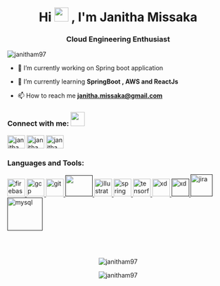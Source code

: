 <h1 align="center">Hi <img src="https://raw.githubusercontent.com/blackcater/blackcater/main/images/Hi.gif" height="32" />
, I'm Janitha Missaka</h1>
<h3 align="center">Cloud Engineering Enthusiast</h3>

<p align="left"> <img src="https://komarev.com/ghpvc/?username=janitham97&label=Profile%20views&color=0e75b6&style=flat" alt="janitham97" /> </p>

- 🔭 I’m currently working on Spring boot application

- 🌱 I’m currently learning **SpringBoot , AWS  and ReactJs**

- 📫 How to reach me **janitha.missaka@gmail.com**

<h3 align="left">Connect with me: <img src="https://media.giphy.com/media/LnQjpWaON8nhr21vNW/giphy.gif" height="32"></h3>
<p align="left">
<a href="https://www.hackerrank.com/Janitha_missaka" target="blank"><img align="center" src="https://cdn.jsdelivr.net/npm/simple-icons@3.0.1/icons/hackerrank.svg" alt="janitham97" height="30" width="40" /></a>
<a href="https://linkedin.com/in/janitha missaka" target="blank"><img align="center" src="https://cdn.jsdelivr.net/npm/simple-icons@3.0.1/icons/linkedin.svg" alt="janitha missaka" height="30" width="40" /></a>
<a href="https://fb.com/janitha missaka" target="blank"><img align="center" src="https://cdn.jsdelivr.net/npm/simple-icons@3.0.1/icons/facebook.svg" alt="janitha missaka" height="30" width="40" /></a>
</p>

<h3 align="left">Languages and Tools:</h3>
<a href="https://firebase.google.com/" target="_blank"> <img src="https://www.vectorlogo.zone/logos/firebase/firebase-icon.svg" alt="firebase" width="40" height="40"/> </a> <a href="https://cloud.google.com" target="_blank"> <img src="https://www.vectorlogo.zone/logos/google_cloud/google_cloud-icon.svg" alt="gcp" width="40" height="40"/> </a> <a href="https://git-scm.com/" target="_blank"> <img src="https://www.vectorlogo.zone/logos/git-scm/git-scm-icon.svg" alt="git" width="40" height="40"/> </a> <a href="" target="_blank"> <img src="https://www.vectorlogo.zone/logos/amazon_aws/amazon_aws-ar21.svg" alt="" width="62" height="48"/> </a> 
<a href="https://www.adobe.com/in/products/illustrator.html" target="_blank"> <img src="https://www.vectorlogo.zone/logos/adobe_illustrator/adobe_illustrator-icon.svg" alt="illustrator" width="40" height="40"/> 
<a href="https://spring.io/" target="_blank"> <img src="https://www.vectorlogo.zone/logos/springio/springio-icon.svg" alt="spring" width="40" height="40"/> </a> <a href="https://www.tensorflow.org" target="_blank"> <img src="https://www.vectorlogo.zone/logos/tensorflow/tensorflow-icon.svg" alt="tensorflow" width="40" height="40"/> </a> <a href="https://www.adobe.com/products/xd.html" target="_blank"> <img src="https://cdn.worldvectorlogo.com/logos/adobe-xd.svg" alt="xd" width="40" height="40"/> </a>
<a href="" target="_blank"> <img src="https://www.vectorlogo.zone/logos/mongodb/mongodb-icon.svg" alt="xd" width="40" height="40"/> </a>
<a href="" target="_blank"> <img src="https://www.vectorlogo.zone/logos/atlassian_jira/atlassian_jira-icon.svg" alt="jira" width="50" height="50"/> </a>
<a href="" target="_blank"> <img src="https://www.vectorlogo.zone/logos/mysql/mysql-official.svg" alt="mysql" width="80" height="75"/> </a>
</p>
<br/>
<br/>


<p align="center"><img align="center" src="https://github-readme-stats.vercel.app/api?username=janitham97&show_icons=true&locale=en" alt="janitham97" /></p>
<p align="center"><img align="center" src="https://github-readme-streak-stats.herokuapp.com/?user=janitham97&" alt="janitham97" /></p>
<br>
